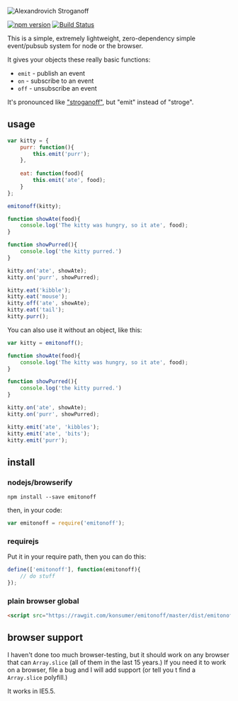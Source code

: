![Alexandrovich Stroganoff](http://upload.wikimedia.org/wikipedia/commons/thumb/9/9c/A_Portrait_of_Count_Paul_Alexandrovich_Stroganoff%2C_Aged_15_by_Jean_Voille.jpg/500px-A_Portrait_of_Count_Paul_Alexandrovich_Stroganoff%2C_Aged_15_by_Jean_Voille.jpg "totally random picture of Alexandrovich Stroganoff, age 15")

[![npm version](https://badge.fury.io/js/emitonoff.svg)](http://badge.fury.io/js/emitonoff)
[![Build Status](https://travis-ci.org/konsumer/emitonoff.svg?branch=master)](https://travis-ci.org/konsumer/emitonoff)

This is a simple, extremely lightweight, zero-dependency simple event/pubsub system for node or the browser.

It gives your objects these really basic functions:

- `emit` - publish an event
- `on` - subscribe to an event
- `off` - unsubscribe an event

It's pronounced like ["stroganoff"](http://dictionary.cambridge.org/us/pronunciation/british/stroganoff), but "emit" instead of "stroge".

## usage

```javascript
var kitty = {
    purr: function(){
        this.emit('purr');
    },
    
    eat: function(food){
        this.emit('ate', food);
    } 
};

emitonoff(kitty);

function showAte(food){
    console.log('The kitty was hungry, so it ate', food);
}

function showPurred(){
    console.log('the kitty purred.')
}

kitty.on('ate', showAte);
kitty.on('purr', showPurred);

kitty.eat('kibble');
kitty.eat('mouse');
kitty.off('ate', showAte);
kitty.eat('tail');
kitty.purr();
```

You can also use it without an object, like this:

```javascript
var kitty = emitonoff();

function showAte(food){
    console.log('The kitty was hungry, so it ate', food);
}

function showPurred(){
    console.log('the kitty purred.')
}

kitty.on('ate', showAte);
kitty.on('purr', showPurred);

kitty.emit('ate', 'kibbles');
kitty.emit('ate', 'bits');
kitty.emit('purr');
```

## install

### nodejs/browserify

```
npm install --save emitonoff
```

then, in your code:

```javascript
var emitonoff = require('emitonoff');
```

### requirejs

Put it in your require path, then you can do this:

```javascript
define(['emitonoff'], function(emitonoff){
    // do stuff
});
```

### plain browser global

```html
<script src="https://rawgit.com/konsumer/emitonoff/master/dist/emitonoff.min.js"></script>
```

## browser support

I haven't done too much browser-testing, but it should work on any browser that can `Array.slice` (all of them in the last 15 years.) If you need it to work on a browser, file a bug and I will add support (or tell you t find a `Array.slice` polyfill.)

It works in IE5.5.